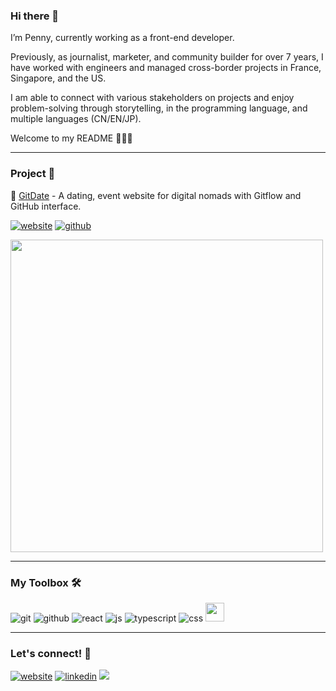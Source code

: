 ### Hi there 👋

I’m Penny, currently working as a front-end developer. 

Previously, as journalist, marketer, and community builder for over 7 years, I have worked with engineers and managed cross-border projects in France, Singapore, and the US. 

I am able to connect with various stakeholders on projects and enjoy problem-solving through storytelling, in the programming language, and multiple languages (CN/EN/JP).

Welcome to my README 💃💃💃

---

### Project 👀

💜 [GitDate](https://github.com/peichincc/GitDate) - A dating, event website for digital nomads with Gitflow and GitHub interface. 

[![website](https://user-images.githubusercontent.com/104899687/195479417-c0afa0b0-b320-4746-9215-a3aa5e2ffcd3.png)](https://gitdate-ec8a6.web.app/) [![github](https://user-images.githubusercontent.com/104899687/195481747-ace90324-dafe-469f-ab4e-fe18e967a6bf.png)](https://github.com/peichincc/GitDate)

<img src="https://user-images.githubusercontent.com/104899687/195480043-5e88af11-64e2-4d21-9a63-fd0bb35c51c0.png" width="500">

---

### My Toolbox 🛠️
![git](https://user-images.githubusercontent.com/104899687/195481744-3d3eda15-4e9a-4c7f-bc94-ee388b327e81.png)
![github](https://user-images.githubusercontent.com/104899687/195481747-ace90324-dafe-469f-ab4e-fe18e967a6bf.png)
![react](https://user-images.githubusercontent.com/104899687/195481748-c5cf4e7b-9ec6-449c-a1f2-0830c9571a9c.png)
![js](https://user-images.githubusercontent.com/104899687/195481860-9252fc8a-b748-453c-9881-60a8042a8395.png)
![typescript](https://user-images.githubusercontent.com/104899687/195481750-0a86efab-fd83-4c1d-91ed-11d1576e1677.png)
![css](https://user-images.githubusercontent.com/104899687/195481741-ae528dc9-ebc0-46b4-9aa5-5ca89a3002f3.png)
<img src="https://user-images.githubusercontent.com/104899687/195738462-18102447-e3e6-48c2-82a2-3d6984d3ccbc.png" width="30">

---

### Let's connect! 💬

[![website](https://user-images.githubusercontent.com/104899687/195479417-c0afa0b0-b320-4746-9215-a3aa5e2ffcd3.png)](https://peichinchiang.com/)
[![linkedin](https://user-images.githubusercontent.com/104899687/195479536-a8b8f85e-48c8-4a31-b4f6-9d98878736a8.png)](https://www.linkedin.com/in/pei-chin-chiang/) <a href="mailto:peichin.chiang@essec.edu" ><img src="https://user-images.githubusercontent.com/104899687/195586157-b3026db1-7eb0-4f56-955c-1df63bcc99a9.png" ></a>



<!--
**peichincc/peichincc** is a ✨ _special_ ✨ repository because its `README.md` (this file) appears on your GitHub profile.

Here are some ideas to get you started:

- 🔭 I’m currently working on ...
- 🌱 I’m currently learning ...
- 👯 I’m looking to collaborate on ...
- 🤔 I’m looking for help with ...
- 💬 Ask me about ...
- 📫 How to reach me: ...
- 😄 Pronouns: ...
- ⚡ Fun fact: ...
-->
